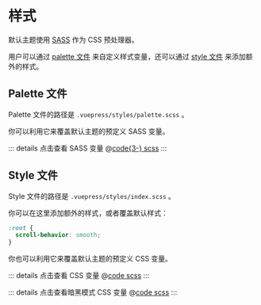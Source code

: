 # 样式

<NpmBadge package="@panzhiyue/vuepress-theme-knowledge" />

默认主题使用 [SASS](https://sass-lang.com/) 作为 CSS 预处理器。

用户可以通过 [palette 文件](#palette-文件) 来自定义样式变量，还可以通过 [style 文件](#style-文件) 来添加额外的样式。

## Palette 文件

Palette 文件的路径是 `.vuepress/styles/palette.scss` 。

你可以利用它来覆盖默认主题的预定义 SASS 变量。

::: details 点击查看 SASS 变量
@[code{3-} scss](@panzhiyue/vuepress-theme-knowledge/src/client/styles/_variables.scss)
:::

## Style 文件

Style 文件的路径是 `.vuepress/styles/index.scss` 。

你可以在这里添加额外的样式，或者覆盖默认样式：

```scss
:root {
  scroll-behavior: smooth;
}
```

你也可以利用它来覆盖默认主题的预定义 CSS 变量。

::: details 点击查看 CSS 变量
@[code scss](@panzhiyue/vuepress-theme-knowledge/src/client/styles/vars.scss)
:::

::: details 点击查看暗黑模式 CSS 变量
@[code scss](@panzhiyue/vuepress-theme-knowledge/src/client/styles/vars-dark.scss)
:::
